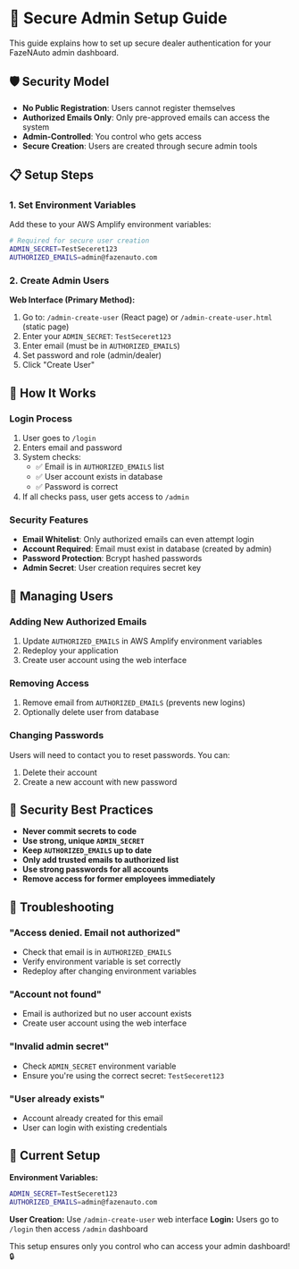 # 🔐 Secure Admin Setup Guide

This guide explains how to set up secure dealer authentication for your FazeNAuto admin dashboard.

## 🛡️ Security Model

- **No Public Registration**: Users cannot register themselves
- **Authorized Emails Only**: Only pre-approved emails can access the system
- **Admin-Controlled**: You control who gets access
- **Secure Creation**: Users are created through secure admin tools

## 📋 Setup Steps

### 1. Set Environment Variables

Add these to your AWS Amplify environment variables:

```bash
# Required for secure user creation
ADMIN_SECRET=TestSeceret123
AUTHORIZED_EMAILS=admin@fazenauto.com
```

### 2. Create Admin Users

**Web Interface (Primary Method):**
1. Go to: `/admin-create-user` (React page) or `/admin-create-user.html` (static page)
2. Enter your `ADMIN_SECRET`: `TestSeceret123`
3. Enter email (must be in `AUTHORIZED_EMAILS`)
4. Set password and role (admin/dealer)
5. Click "Create User"

## 🔑 How It Works

### Login Process
1. User goes to `/login`
2. Enters email and password
3. System checks:
   - ✅ Email is in `AUTHORIZED_EMAILS` list
   - ✅ User account exists in database
   - ✅ Password is correct
4. If all checks pass, user gets access to `/admin`

### Security Features
- **Email Whitelist**: Only authorized emails can even attempt login
- **Account Required**: Email must exist in database (created by admin)
- **Password Protection**: Bcrypt hashed passwords
- **Admin Secret**: User creation requires secret key

## 👥 Managing Users

### Adding New Authorized Emails
1. Update `AUTHORIZED_EMAILS` in AWS Amplify environment variables
2. Redeploy your application
3. Create user account using the web interface

### Removing Access
1. Remove email from `AUTHORIZED_EMAILS` (prevents new logins)
2. Optionally delete user from database

### Changing Passwords
Users will need to contact you to reset passwords. You can:
1. Delete their account
2. Create a new account with new password

## 🚨 Security Best Practices

- **Never commit secrets to code**
- **Use strong, unique `ADMIN_SECRET`**
- **Keep `AUTHORIZED_EMAILS` up to date**
- **Only add trusted emails to authorized list**
- **Use strong passwords for all accounts**
- **Remove access for former employees immediately**

## 🔧 Troubleshooting

### "Access denied. Email not authorized"
- Check that email is in `AUTHORIZED_EMAILS`
- Verify environment variable is set correctly
- Redeploy after changing environment variables

### "Account not found"
- Email is authorized but no user account exists
- Create user account using the web interface

### "Invalid admin secret"
- Check `ADMIN_SECRET` environment variable
- Ensure you're using the correct secret: `TestSeceret123`

### "User already exists"
- Account already created for this email
- User can login with existing credentials

## 🔄 Current Setup

**Environment Variables:**
```bash
ADMIN_SECRET=TestSeceret123
AUTHORIZED_EMAILS=admin@fazenauto.com
```

**User Creation:** Use `/admin-create-user` web interface
**Login:** Users go to `/login` then access `/admin` dashboard

This setup ensures only you control who can access your admin dashboard! 🔒
